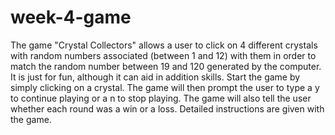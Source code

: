 # week-4-game
The game "Crystal Collectors" allows a user to click on 4 different crystals with random numbers associated (between 1 and 12) 
with them in order to match the random number between 19 and 120 generated by the computer.  It is just for fun, although it 
can aid in addition skills. 
Start the game by simply clicking on a crystal.  The game will then prompt the user to type a y to continue playing or a n to
stop playing.  The game will also tell the user whether each round was a win or a loss.
Detailed instructions are given with the game.
